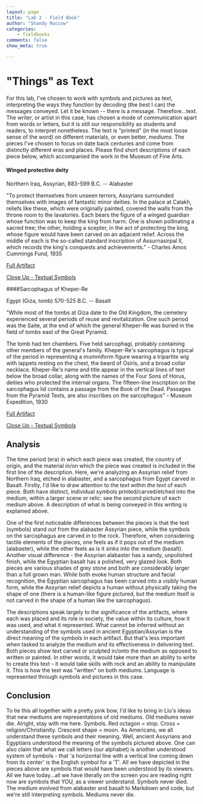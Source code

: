 ```yaml
---
layout: page  
title: "Lab 2 - Field Book"  
author: "Shandy Maccow"  
categories:  
    - fieldbooks  
comments: false  
show_meta: true

---
```



# "Things" as Text

For this lab, I've chosen to work with symbols and pictures as text, interpreting the ways they function by decoding (the best I can) the messages conveyed. Let it be known -- there is a message. Therefore...text. The writer, or artist in this case, has chosen a mode of communication apart from words or letters, but it is still our responsibility as students and readers, to interpret nonetheless. The text is "printed" (in the most loose sense of the word) on different materials, or even better, *mediums*. The pieces I've chosen to focus on date back centuries and come from distinctly different eras and places. Please find short descriptions of each piece below, which accompanied the work in the Museum of Fine Arts.


#### Winged protective deity

Northern Iraq, Assyrian, 883-599 B.C. -- Alabaster

"To protect themselves from unseen terrors, Assyrians surrounded themselves with images of fantastic minor deities. In the palace at Calakh, reliefs like these, which were originally painted, covered the walls from the throne room to the lavatories. Each bears the figure of a winged guardian whose function was to keep the king from harm. One is shown pollinating a sacred tree; the other, holding a scepter, in the act of protecting the king, whose figure would have been carved on an adjacent relief. Across the middle of each is the so-called standard inscription of Assurnasirpal II, which records the king's conquests and achievements." - Charles Amos Cummings Fund, 1935

[Full Artifact](https://drive.google.com/file/d/1Ad6SeRvkt0KHC4jYzy3WWGgaDBkUA2jr/view?usp=sharing)

[Close Up - Textual Symbols](https://drive.google.com/file/d/1e1bfl_DKXrwFf_J1pzNyDmT-0-Tbqk2B/view?usp=sharing)


####Sarcophagus of Kheper-Re 

Egypt (Giza, tomb) 570-525 B.C. -- Basalt

"While most of the tombs at Giza date to the Old Kingdom, the cemetery experienced several periods of reuse and revitalization. One such period was the Saite, at the end of which the general Kheper-Re was buried in the field of tombs east of the Great Pyramid. 

The tomb had ten chambers. Five held sarcophagi, probably containing other members of the general's family. Kheper-Re's sarcophagus is typical of the period in representing a mummiform figure wearing a tripartite wig with lappets resting on the chest, the beard of Osiris, and a broad collar necklace. Kheper-Re's name and title appear in the vertical lines of text below the broad collar, along with the names of the Four Sons of Horus, deities who protected the internal organs. The fifteen-line inscription on the sarcophagus lid contains a passage from the Book of the Dead. Passages from the Pyramid Texts, are also inscribes on the sarcophagus" - Museum Expedition, 1930 

[Full Artifact](https://drive.google.com/file/d/1SHh-h2auRpnBJtx3nGvWVpl-9Q3vKXNa/view?usp=sharing)

[Close Up - Textual Symbols](https://drive.google.com/file/d/1BQH0nu370YKU4BLjpcdywbh5VMbzpDgL/view?usp=sharing)


## Analysis

The time period (era) in which each piece was created, the country of origin, and the material in/on which the piece was created is included in the first line of the description. Here, we're analyzing an Assyrian relief from Northern Iraq, etched in alabaster, and a sarcophagus from Egypt carved in Basalt. Firstly, I'd like to draw attention to the *text within the text* of each piece. Both have distinct, individual symbols printed/carved/etched into the medium, within a larger scene or relic: see the second picture of each medium above. A description of what is being conveyed in this writing is explained above. 

One of the first noticeable differences between the pieces is that the text (symbols) stand *out* from the alabaster Assyrian piece, while the symbols on the sarcophagus are carved *in* to the rock. Therefore, when considering tactile elements of the pieces, one feels as if it pops out of the medium (alabaster), while the other feels as is it sinks into the medium (basalt). Another visual difference - the Assyrian alabaster has a sandy, unpolished finish, while the Egyptian basalt has a polished, very glazed look. Both pieces are various shades of grey stone and both are considerably larger than a full grown man. While both evoke human structure and facial recognition, the Egyptian sarcophagus has been carved into a visibly human form, while the Assyrian relief depicts a human without physically taking the shape of one (there is a human-like figure pictured, but the medium itself is not carved in the shape of a human like the sarcophagus). 

The descriptions speak largely to the significance of the artifacts, where each was placed and its role in society, the value within its culture, how it was used, and what it represented. What cannot be inferred without an understanding of the symbols used in ancient Egyptian/Assyrian is the direct meaning of the symbols in each artifact. But that's less important when tasked to analyze the medium and its effectiveness in delivering text. Both pieces show text carved or sculpted in/onto the medium as opposed to written or painted. In other words, it would take more than an ability to write to create this text - it would take skills with rock and an ability to manipulate it. This is how the text was "written" on both mediums. Language is represented through symbols and pictures in this case.  


## Conclusion

To tie this all together with a pretty pink bow, I'd like to bring in Liu's ideas that new mediums are representations of old mediums. Old mediums never die. Alright, stay with me here. Symbols. Red octagon = stop. Cross = religion/Christianity. Crescent shape = moon. As Americans, we all understand these symbols and their meaning. Well, ancient Assyrians and Egyptians understood the meaning of the symbols pictured above. One can also claim that what we call letters (our alphabet) is another understood system of symbols - that 'a horizontal line with a vertical line coming down from its center' is the English symbol for a 'T'. All we have depicted in the pieces above are symbols that would have been understood by its viewers. All we have today...all we have literally on the screen you are reading right now are symbols that YOU, as a viewer understand. Symbols never died. The medium evolved from alabaster and basalt to Markdown and code, but we're still interpreting symbols. Mediums never die.
